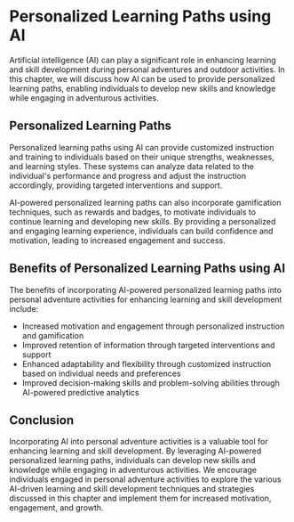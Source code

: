 Personalized Learning Paths using AI
=================================================================================================

Artificial intelligence (AI) can play a significant role in enhancing learning and skill development during personal adventures and outdoor activities. In this chapter, we will discuss how AI can be used to provide personalized learning paths, enabling individuals to develop new skills and knowledge while engaging in adventurous activities.

Personalized Learning Paths
---------------------------

Personalized learning paths using AI can provide customized instruction and training to individuals based on their unique strengths, weaknesses, and learning styles. These systems can analyze data related to the individual's performance and progress and adjust the instruction accordingly, providing targeted interventions and support.

AI-powered personalized learning paths can also incorporate gamification techniques, such as rewards and badges, to motivate individuals to continue learning and developing new skills. By providing a personalized and engaging learning experience, individuals can build confidence and motivation, leading to increased engagement and success.

Benefits of Personalized Learning Paths using AI
------------------------------------------------

The benefits of incorporating AI-powered personalized learning paths into personal adventure activities for enhancing learning and skill development include:

* Increased motivation and engagement through personalized instruction and gamification
* Improved retention of information through targeted interventions and support
* Enhanced adaptability and flexibility through customized instruction based on individual needs and preferences
* Improved decision-making skills and problem-solving abilities through AI-powered predictive analytics

Conclusion
----------

Incorporating AI into personal adventure activities is a valuable tool for enhancing learning and skill development. By leveraging AI-powered personalized learning paths, individuals can develop new skills and knowledge while engaging in adventurous activities. We encourage individuals engaged in personal adventure activities to explore the various AI-driven learning and skill development techniques and strategies discussed in this chapter and implement them for increased motivation, engagement, and growth.
